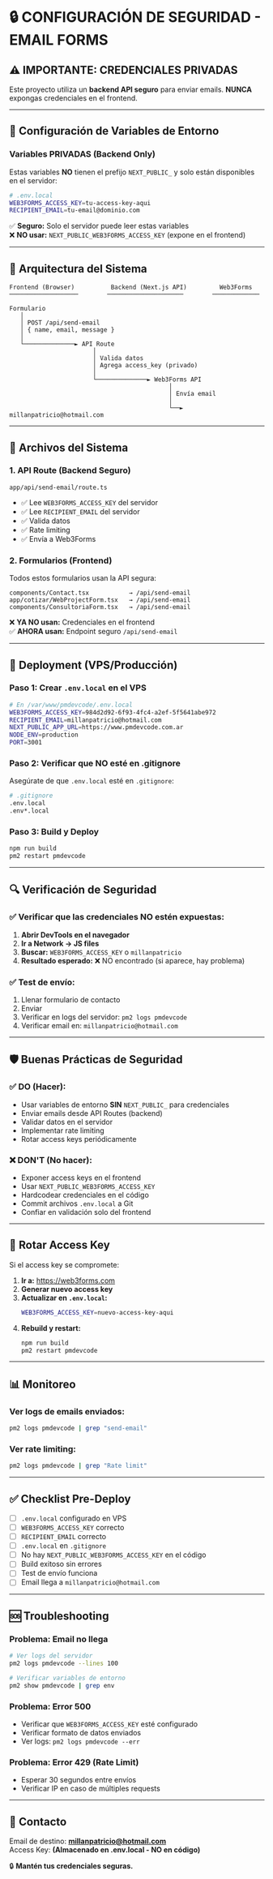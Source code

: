 # 🔒 CONFIGURACIÓN DE SEGURIDAD - EMAIL FORMS

## ⚠️ IMPORTANTE: CREDENCIALES PRIVADAS

Este proyecto utiliza un **backend API seguro** para enviar emails. **NUNCA** expongas credenciales en el frontend.

---

## 📧 Configuración de Variables de Entorno

### **Variables PRIVADAS (Backend Only)**

Estas variables **NO** tienen el prefijo `NEXT_PUBLIC_` y solo están disponibles en el servidor:

```bash
# .env.local
WEB3FORMS_ACCESS_KEY=tu-access-key-aqui
RECIPIENT_EMAIL=tu-email@dominio.com
```

✅ **Seguro:** Solo el servidor puede leer estas variables  
❌ **NO usar:** `NEXT_PUBLIC_WEB3FORMS_ACCESS_KEY` (expone en el frontend)

---

## 🔧 Arquitectura del Sistema

```
Frontend (Browser)          Backend (Next.js API)         Web3Forms
───────────────────        ─────────────────────        ─────────────
                                                         
Formulario                                              
   │                                                     
   │ POST /api/send-email                               
   │ { name, email, message }                           
   │                                                     
   └──────────────► API Route                           
                       │                                 
                       │ Valida datos                    
                       │ Agrega access_key (privado)     
                       │                                 
                       └──────────────► Web3Forms API   
                                            │            
                                            │ Envía email
                                            │            
                                            └──► millanpatricio@hotmail.com
```

---

## 📁 Archivos del Sistema

### **1. API Route (Backend Seguro)**
```
app/api/send-email/route.ts
```
- ✅ Lee `WEB3FORMS_ACCESS_KEY` del servidor
- ✅ Lee `RECIPIENT_EMAIL` del servidor
- ✅ Valida datos
- ✅ Rate limiting
- ✅ Envía a Web3Forms

### **2. Formularios (Frontend)**
Todos estos formularios usan la API segura:

```
components/Contact.tsx           → /api/send-email
app/cotizar/WebProjectForm.tsx   → /api/send-email
components/ConsultoriaForm.tsx   → /api/send-email
```

❌ **YA NO usan:** Credenciales en el frontend  
✅ **AHORA usan:** Endpoint seguro `/api/send-email`

---

## 🚀 Deployment (VPS/Producción)

### **Paso 1: Crear `.env.local` en el VPS**

```bash
# En /var/www/pmdevcode/.env.local
WEB3FORMS_ACCESS_KEY=984d2d92-6f93-4fc4-a2ef-5f5641abe972
RECIPIENT_EMAIL=millanpatricio@hotmail.com
NEXT_PUBLIC_APP_URL=https://www.pmdevcode.com.ar
NODE_ENV=production
PORT=3001
```

### **Paso 2: Verificar que NO esté en .gitignore**

Asegúrate de que `.env.local` esté en `.gitignore`:

```bash
# .gitignore
.env.local
.env*.local
```

### **Paso 3: Build y Deploy**

```bash
npm run build
pm2 restart pmdevcode
```

---

## 🔍 Verificación de Seguridad

### **✅ Verificar que las credenciales NO estén expuestas:**

1. **Abrir DevTools en el navegador**
2. **Ir a Network → JS files**
3. **Buscar:** `WEB3FORMS_ACCESS_KEY` o `millanpatricio`
4. **Resultado esperado:** ❌ NO encontrado (si aparece, hay problema)

### **✅ Test de envío:**

1. Llenar formulario de contacto
2. Enviar
3. Verificar en logs del servidor: `pm2 logs pmdevcode`
4. Verificar email en: `millanpatricio@hotmail.com`

---

## 🛡️ Buenas Prácticas de Seguridad

### **✅ DO (Hacer):**
- Usar variables de entorno **SIN** `NEXT_PUBLIC_` para credenciales
- Enviar emails desde API Routes (backend)
- Validar datos en el servidor
- Implementar rate limiting
- Rotar access keys periódicamente

### **❌ DON'T (No hacer):**
- Exponer access keys en el frontend
- Usar `NEXT_PUBLIC_WEB3FORMS_ACCESS_KEY`
- Hardcodear credenciales en el código
- Commit archivos `.env.local` a Git
- Confiar en validación solo del frontend

---

## 🔄 Rotar Access Key

Si el access key se compromete:

1. **Ir a:** https://web3forms.com
2. **Generar nuevo access key**
3. **Actualizar en `.env.local`:**
   ```bash
   WEB3FORMS_ACCESS_KEY=nuevo-access-key-aqui
   ```
4. **Rebuild y restart:**
   ```bash
   npm run build
   pm2 restart pmdevcode
   ```

---

## 📊 Monitoreo

### **Ver logs de emails enviados:**
```bash
pm2 logs pmdevcode | grep "send-email"
```

### **Ver rate limiting:**
```bash
pm2 logs pmdevcode | grep "Rate limit"
```

---

## ✅ Checklist Pre-Deploy

- [ ] `.env.local` configurado en VPS
- [ ] `WEB3FORMS_ACCESS_KEY` correcto
- [ ] `RECIPIENT_EMAIL` correcto  
- [ ] `.env.local` en `.gitignore`
- [ ] No hay `NEXT_PUBLIC_WEB3FORMS_ACCESS_KEY` en el código
- [ ] Build exitoso sin errores
- [ ] Test de envío funciona
- [ ] Email llega a `millanpatricio@hotmail.com`

---

## 🆘 Troubleshooting

### **Problema: Email no llega**
```bash
# Ver logs del servidor
pm2 logs pmdevcode --lines 100

# Verificar variables de entorno
pm2 show pmdevcode | grep env
```

### **Problema: Error 500**
- Verificar que `WEB3FORMS_ACCESS_KEY` esté configurado
- Verificar formato de datos enviados
- Ver logs: `pm2 logs pmdevcode --err`

### **Problema: Error 429 (Rate Limit)**
- Esperar 30 segundos entre envíos
- Verificar IP en caso de múltiples requests

---

## 📧 Contacto

Email de destino: **millanpatricio@hotmail.com**  
Access Key: **(Almacenado en .env.local - NO en código)**

🔒 **Mantén tus credenciales seguras.**

